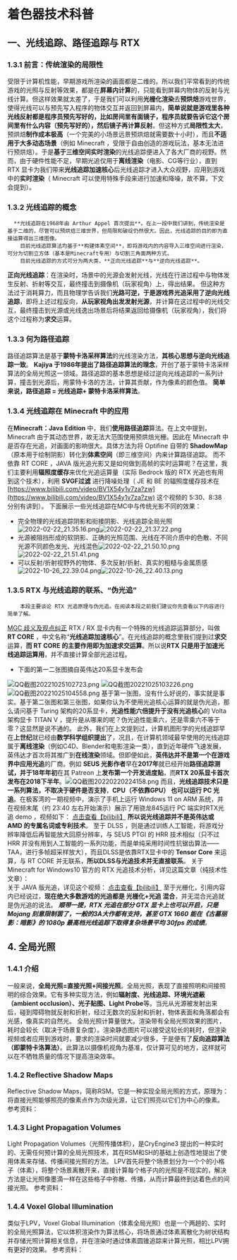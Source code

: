 # 着色器技术科普

## 一、光线追踪、路径追踪与 RTX

### 1.3.1 前言：传统渲染的局限性

受限于计算机性能，早期游戏所渲染的画面都是二维的。所以我们平常看到的传统游戏的光照与反射等效果，都是在**屏幕内计算**的，只能看到屏幕内物体的反射与光线计算。但这样效果就太差了，于是我们可以利用**光栅化渲染**去**预烘焙**游戏世界，使得光线可以与预先写入程序的物体交互并返回到屏幕内，**简单说就是游戏里各种光线反射都是程序员预先写好的，比如房间里有面镜子，程序员就要告诉它这个房间里有什么内容（预先写好的），然后镜子再计算反射**。但这种方式**局限性太大**，预烘焙**制作成本极高**（一个完美的小场景远景预烘焙就需要数十小时），而且**不适用于大多动态场景**（例如 Minecraft ，受限于自由创造的游戏玩法，基本无法进行预烘焙）。于是**基于三维空间实时渲染**的光线追踪便进入了各大厂商的视野。然而，由于硬件性能不足，早期光追仅用于**离线渲染**（电影、CG等行业），直到 RTX 显卡为我们带来**光线追踪加速核心**后光线追踪才进入大众视野，应用到游戏中的**实时渲染**（ Minecraft 可以使用特殊手段来进行加速和降噪，故不算，下文会提到）。

### 1.3.2 光线追踪的概念

      **光线追踪在1968年由 Arthur Appel 首次提出**。在上一段中我们讲到，传统渲染是基于二维的，尽管可以预烘焙三维世界，但局限和破绽仍然很大。因此，光线追踪的目的即为直接运算得出三维图像。
        目前光线追踪算法均基于**构建体素空间**，即将游戏内的内容导入三维空间进行渲染，可分为切割立方体（基本是Minecraft专用）与切割三角面两种方式。
        目前光线追踪的方式可分为两大类，**正向光线追踪**与**逆向光线追踪**。
**正向光线追踪**：在渲染时，场景中的光源会发射光线，光线在行进过程中与物体发生反射、折射等交互，最终撞击到摄像机（玩家视角）上，得出结果。
但这种方法过于消耗算力，而且物理学告诉我们**光路可逆，**于是游戏界光追采用了**逆向光线追踪**，即将上述过程反向，**从玩家视角出发发射光源**，并计算在这过程中的光线交互，最终撞击到光源或光线逸出场景后将结果返回给摄像机（玩家视角），我们将这个过程称为**求交**运算。

### 1.3.3 何为路径追踪

路径追踪算法是基于**蒙特卡洛采样算法**的光线渲染方法，**其核心思想与逆向光线追踪一致**。
**Kajiya 于1986年提出了路径追踪算法的理念**，开创了基于蒙特卡洛采样算法的全局光照这一领域。路径追踪的基本思想是经过逆向光线追踪的一系列计算，撞击到光源后，用蒙特卡洛的方法，计算其贡献，作为像素的颜色值。
**简单来说，路径追踪 = 光线追踪+ 蒙特卡洛采样算法**。

### 1.3.4 光线追踪在 Minecraft 中的应用

在**Minecraft：Java Edition** 中，我们**使用路径追踪**算法。在上文中提到，Minecraft 由于其动态世界，故无法大范围使用预烘焙光栅。因此在 Minecraft 中是否存在光追，对画面的影响很大。具体方法为将 Optifine 自带的 **ShadowMap**（原本用于绘制阴影）转化到**体素空间**（即三维空间）内来计算路径追踪。
而不依靠 RT CORE ，JAVA 版光追光影又是如何做到高帧的实时运算呢？在这里，我们主要利用**辐照度缓存**来优化光追运算量（实际 Bedrock 版的 RTX 光追也有用到这个技术），利用 **SVGF过滤** 进行降噪处理（ JE 和 BE 的辐照度缓存技术在 [https://www.bilibili.com/video/BV1X54y1v7za?zw](https://www.bilibili.com/video/BV1X54y1v7za?zw) 这个视频的 5:30、8:38 分别有讲到）。
下面展示一些光线追踪在MC中与传统光影不同的效果：

- 完全物理的光线追踪阴影和衔接阴影、光线追踪全局光照![2022-02-22_21.35.16.png](https://cdn.nlark.com/yuque/0/2022/png/25462013/1645539665399-a2d879b8-bccc-45fd-b735-019177c026f9.png#averageHue=%23008d00&clientId=u44f12535-e88c-4&crop=0&crop=0&crop=1&crop=1&errorMessage=unknown%20error&from=ui&id=u9bbd05d8&margin=%5Bobject%20Object%5D&name=2022-02-22_21.35.16.png&originHeight=1080&originWidth=1920&originalType=binary&ratio=1&rotation=0&showTitle=true&size=3700045&status=error&style=shadow&taskId=u01023e91-b492-4d3f-82a4-7455d8da296&title=Octray "Octray")![2022-02-22_21.37.22.png](https://cdn.nlark.com/yuque/0/2022/png/25462013/1645539678668-5e19f545-61ac-4e68-ae09-aa1de854747b.png#averageHue=%230c5991&clientId=u44f12535-e88c-4&crop=0&crop=0&crop=1&crop=1&errorMessage=unknown%20error&from=ui&id=u47550d63&margin=%5Bobject%20Object%5D&name=2022-02-22_21.37.22.png&originHeight=1080&originWidth=1920&originalType=binary&ratio=1&rotation=0&showTitle=true&size=1804879&status=error&style=shadow&taskId=uf5a3c95c-8947-4cd8-b69f-0ecbd137f46&title=%E4%BC%A0%E7%BB%9F%E5%85%89%E5%BD%B1 "传统光影")
- 光源被阻挡形成的软阴影、正确的光照范围、光线在不同介质中的色散、不同光源不同颜色发光、光线混色![2022-02-22_21.50.10.png](https://cdn.nlark.com/yuque/0/2022/png/25462013/1645539852349-1208cb8d-41f5-4aae-a715-abcea00e79a1.png#averageHue=%231d152b&clientId=u44f12535-e88c-4&crop=0&crop=0&crop=1&crop=1&errorMessage=unknown%20error&from=ui&id=u9adb4a5a&margin=%5Bobject%20Object%5D&name=2022-02-22_21.50.10.png&originHeight=1080&originWidth=1920&originalType=binary&ratio=1&rotation=0&showTitle=true&size=3473181&status=error&style=shadow&taskId=u841373c3-75e2-43c2-88c4-d7262c49efd&title=SEUS%20PTGI%20GFME "SEUS PTGI GFME")![2022-02-22_21.51.41.png](https://cdn.nlark.com/yuque/0/2022/png/25462013/1645539903973-1e347288-6ca8-4ffa-b388-c13bd8b88f6e.png#averageHue=%23ab9272&clientId=u44f12535-e88c-4&crop=0&crop=0&crop=1&crop=1&errorMessage=unknown%20error&from=ui&id=u4fad21dc&margin=%5Bobject%20Object%5D&name=2022-02-22_21.51.41.png&originHeight=1080&originWidth=1920&originalType=binary&ratio=1&rotation=0&showTitle=true&size=2201183&status=error&style=none&taskId=u118bed89-f210-42f1-b2f6-26e2ade0e49&title=%E4%BC%A0%E7%BB%9F%E5%85%89%E5%BD%B1 "传统光影")
- 可以反射/折射视野外的物体、多次反射/折射、真实的粗糙与金属质感![2022-10-26_22.39.04.png](https://cdn.nlark.com/yuque/0/2022/png/25462013/1666795467177-d2d83a0b-3a9f-45e8-946f-8326bf34f373.png#averageHue=%234c2d0e&clientId=u2833c759-124f-4&crop=0&crop=0&crop=1&crop=1&from=ui&id=u7725a101&margin=%5Bobject%20Object%5D&name=2022-10-26_22.39.04.png&originHeight=1080&originWidth=1920&originalType=binary&ratio=1&rotation=0&showTitle=true&size=4509001&status=done&style=shadow&taskId=u6d58c369-8175-4664-8228-065a7ec766b&title=Kappa%20PT "Kappa PT")![2022-10-26_22.40.13.png](https://cdn.nlark.com/yuque/0/2022/png/25462013/1666795483594-8fa82b7e-cb0d-4651-955f-8cc22274ff8f.png#averageHue=%23472b0b&clientId=u2833c759-124f-4&crop=0&crop=0&crop=1&crop=1&from=ui&id=u65e4cc16&margin=%5Bobject%20Object%5D&name=2022-10-26_22.40.13.png&originHeight=1080&originWidth=1920&originalType=binary&ratio=1&rotation=0&showTitle=true&size=5025902&status=done&style=shadow&taskId=u4ef62f2a-2843-4048-83db-48a7f898b52&title=%E4%BC%A0%E7%BB%9F%E5%85%89%E5%BD%B1 "传统光影")

### 1.3.5 RTX 与光线追踪的联系、“伪光追”

        本段主要谈论 RTX 光追原理与伪光追。在阅读本段之前我们建议你先查看以下内容进行简单了解。
[MGC 歧义及观点纠正](https://mgchelp.yuque.com/docs/share/29cd3ba2-e040-4ad3-874c-2edbb7103ec3?view=doc_embed&inner=V8q0R)
RTX / RX 显卡内有一个特殊的光线追踪运算部分，叫做 **RT CORE** ，中文名称“**光线追踪加速核心**”。在光线追踪的概念里我们提到过**求交**运算，**而 RT CORE 的主要作用即为加速求交运算**。所以说**RTX 只是用于加速光线追踪运算用**，并不直接计算全部光追过程。

- 下面的第一二张图摘自英伟达20系显卡发布会

![QQ截图20221025102723.png](https://cdn.nlark.com/yuque/0/2022/png/25462013/1666676677936-0777c11a-fdcd-4904-9963-5a7a1137f92e.png#averageHue=%230a0a02&clientId=u2fa0191d-1146-4&crop=0&crop=0&crop=1&crop=1&errorMessage=unknown%20error&from=ui&id=u9023d872&margin=%5Bobject%20Object%5D&name=QQ%E6%88%AA%E5%9B%BE20221025102723.png&originHeight=1077&originWidth=2062&originalType=binary&ratio=1&rotation=0&showTitle=true&size=388825&status=error&style=shadow&taskId=ub74b5758-fa74-4bdb-9bfc-70861f7c83c&title=%E5%8F%AF%E8%A7%81%EF%BC%8C%E5%8D%B3%E4%BD%BF%E6%98%AFGTX%E7%B3%BB%E5%88%97%E4%B9%9F%E6%9C%89%E7%9D%80%E5%85%89%E8%BF%BD%E8%AE%A1%E7%AE%97%E8%83%BD%E5%8A%9B "可见，即使是GTX系列也有着光追计算能力")
![QQ截图20221025103226.png](https://cdn.nlark.com/yuque/0/2022/png/25462013/1666676711250-69e861fb-933b-49a2-a96f-d040d6494390.png#averageHue=%2318150b&clientId=u2fa0191d-1146-4&crop=0&crop=0&crop=1&crop=1&errorMessage=unknown%20error&from=ui&id=ud58e675e&margin=%5Bobject%20Object%5D&name=QQ%E6%88%AA%E5%9B%BE20221025103226.png&originHeight=1114&originWidth=1827&originalType=binary&ratio=1&rotation=0&showTitle=true&size=1209636&status=error&style=shadow&taskId=u190f94ac-0cf6-4885-b0e9-fe7c56c5b0f&title=%E5%9B%BE%E4%B8%AD%E6%9C%80%E4%B8%8A%E9%9D%A2%E7%9A%84%E4%B8%80%E5%8F%A5%E8%AF%9D%E2%80%9CTuring%20%E6%9E%B6%E6%9E%84%E7%9B%B8%E6%AF%94%20Volta%20%E6%9E%B6%E6%9E%84%E7%9A%84%E5%85%89%E7%BA%BF%E8%BF%BD%E8%B8%AA%E6%80%A7%E8%83%BD%E6%8F%90%E5%8D%87%E4%BA%86%E5%85%AD%E5%80%8D%E2%80%9D "图中最上面的一句话“Turing 架构相比 Volta 架构的光线追踪性能提升了六倍”")
![QQ截图20221025104558.png](https://cdn.nlark.com/yuque/0/2022/png/25462013/1666676922096-8f09118f-3f01-4500-861b-b01961dd3d36.png#averageHue=%23fbfbfa&clientId=u2fa0191d-1146-4&crop=0&crop=0&crop=1&crop=1&errorMessage=unknown%20error&from=ui&id=u2b089075&margin=%5Bobject%20Object%5D&name=QQ%E6%88%AA%E5%9B%BE20221025104558.png&originHeight=153&originWidth=1500&originalType=binary&ratio=1&rotation=0&showTitle=true&size=12546&status=error&style=shadow&taskId=u308b35db-d483-4d3c-832c-9280a749c1d&title=TITAN%20V%20%E6%98%AF%E5%94%AF%E4%B8%80%E4%BD%BF%E7%94%A8%20Volta%20%E6%9E%B6%E6%9E%84%E7%9A%84%E6%98%BE%E5%8D%A1%EF%BC%8C%E5%85%B6%E5%B9%B6%E6%B2%A1%E6%9C%89%E6%90%AD%E8%BD%BD%E5%85%89%E8%BF%BD%E6%A0%B8%E5%BF%83 "TITAN V 是唯一使用 Volta 架构的显卡，其并没有搭载光追核心")
基于第一张图，没有什么好说的，事实就是事实。基于第二张图和第三张图，如果你认为不使用光追核心运算的就是伪光追，那么请问基于 Turing 架构的20系显卡，**光追性能六倍提升于没有光追核心**的 Volta 架构显卡 TITAN V ，提升是从哪来的呢？伪光追性能乘六，还是零乘六不等于零？这显然是说不通的。
此外，我们在上文提到过，计算机图形学的光线追踪早在**上世纪**就已经由**数学科学组织提出**了，况且，在计算机领域最早使用的光线追踪属于**离线渲染**（例如C4D、Blender和电影渲染一类），直到近年硬件飞速发展，英伟达才首次将其推广到**在线渲染**领域。但即便如此，**英伟达并不是第一个在游戏界中应用光追**的厂商。例如 **SEUS 光影作者**早在**2017年**就已经开始**路径追踪测试，**并于**18年年初**在其 Patreon 上**发布第一个开发进度贴**，而**RTX 20系显卡首次发布在2018下半年**。![QQ截图20220220224158.png](https://cdn.nlark.com/yuque/0/2022/png/25462013/1645368279299-314daf8e-64fa-4e42-a8ad-c073d1a63ac7.png#averageHue=%23d7d7d6&clientId=u4f41a58e-c5b8-4&crop=0&crop=0&crop=1&crop=1&errorMessage=unknown%20error&from=ui&height=480&id=u184f9e77&margin=%5Bobject%20Object%5D&name=QQ%E6%88%AA%E5%9B%BE20220220224158.png&originHeight=572&originWidth=1013&originalType=binary&ratio=1&rotation=0&showTitle=true&size=293108&status=error&style=shadow&taskId=u4afd83ac-2d3e-40cb-9fde-a6d1bd90971&title=%E6%8F%B4%E5%BC%95%E8%87%AA%E8%A7%86%E9%A2%91%E3%80%8ABSL%E5%88%B0%E5%BA%95%E6%98%AF%E4%B8%8D%E6%98%AF%E5%85%89%E8%BF%BD%EF%BC%9F%E5%85%89%E8%BF%BD%E4%B8%BAmc%E5%B8%A6%E6%9D%A5%E4%BA%86%E4%BB%80%E4%B9%88%EF%BC%9F%E3%80%8B&width=850 "援引自视频《BSL到底是不是光追？光追为mc带来了什么？》")
而且，**光线追踪技术只是一系列算法，不取决于硬件是否支持**，**CPU（不依靠GPU） 也可以运行 PC 光追**。在极客湾的一期视频中，演示了手机上运行 Windows 11 on ARM 系统，并在视频末尾（约 23:40 左右开始演示）展示了用骁龙845运行 PC 端实时RTX光追 demo ，视频如下：
[点击查看【bilibili】](https://player.bilibili.com/player.html?bvid=BV1MU4y137Yi)
**所以说光线追踪并不是英伟达或 AMD 的专属名词或专利技术**。
至于 DLSS ，则是通过训练人工智能，将游戏分辨率降低后再智能放大回原分辨率，与 SEUS PTGI 的 HRR 技术相似（只不过 HRR 并没有用到人工智能的一系列功能，而是单纯采用时间性抗锯齿算法——TAA，进行多帧超采样放大），而且DLSS是依靠RTX显卡中的 **Tensor Core** 来运算，与 RT CORE 并无联系，**所以DLSS与光追技术并无直接联系**。
关于 Minecraft for Windows10 官方的 RTX 光追技术分析，详见这篇文章（纯技术性文章）：  
        关于 JAVA 版光追，详见这个视频：
[点击查看【bilibili】](https://player.bilibili.com/player.html?bvid=BV1X54y1v7za)
 至于光栅化，引用内容内已经说过，**现在绝大多数游戏的光追都是 光栅化+光追 混合**，并无混合光追就是伪光追的说法。
_**顺带一提，RTX 光追在部分 GTX 显卡上也可以开启，只是 Mojang 刻意限制罢了，一般的3A大作都有支持，甚至 GTX 1660 能在《古墓丽影：暗影》的 1080p 最高档光线追踪下取得复杂场景平均 30fps 的成绩**。_

## 4. 全局光照

### 1.4.1 介绍

一般来说，**全局光照=直接光照+间接光照**。全局光照，表现了直接照明和间接照明的综合效果。它有多种实现方法，例如**辐射度、光线追踪、环境光遮蔽（ambient occlusion）、光子贴图、Light Probe**等。当光从光源被发射出来后，碰到障碍物就反射和折射，经过无数次的反射和折射，物体表面和角落都会有光感，像真实的自然光。
全局光照计算量很大。渲染带有全局光照效果的图片，耗时会较长（取决于场景复杂度）。渲染静态图片可以接受这较长的耗时，但渲染视频或者应用到游戏时，要求的渲染时间就要减少很多，于是便有了**反向追踪算法（即蒙特卡洛算法）**。此算法以摄像机视角为基准，仅计算可见的地方，这样就可以在不牺牲质量的情况下提高渲染效率。

### 1.4.2 Reflective Shadow Maps

Reflective Shadow Maps，简称RSM。它是一种实现全局光照的方式，原理为：将直接光照能够照亮的像素点作为次级光源，让它们照亮以它们为中心的像素。
参考资料：

### 1.4.3 Light Propagation Volumes

Light Propagation Volumes（光照传播体积），是CryEngine3 提出的一种实时的、无需任何预计算的全局光照技术，其在RSM和SH的基础上创造性地提出了使用体素来存储、传播间接光照的方法。
LPV首先将整个场景划分为一个个的小格子（体素），将整个场景离散开来，直接计算每个格子内的光照是不现实的，解决方法是让光照像墨滴一样在这些格子中弥散、传播，从而计算最终到达着色点的间接光照。
参考资料：

### 1.4.4 Voxel Global Illumination

类似于LPV，Voxel Global Illumination（体素全局光照）也是一个两趟的、实时的全局光照算法，它以体积渲染作为算法核心，将场景通过体素离散化为树状结构并存储光照计算相关信息，并在渲染时通过体素圆锥追踪来计算光照，相比LPV拥有更好的效果。
参考资料：
